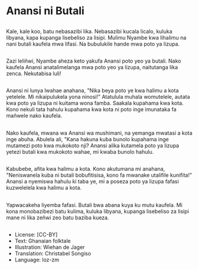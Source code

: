 # Anansi ni Butali

##
Kale, kale koo, batu nebasazibi lika. Nebasazibi kucala licalo, kuluka libyana, kapa kupanga lisebeliso za lisipi. Mulimu Nyambe kwa lihalimu na nani butali kaufela mwa lifasi. Na bubulukile hande mwa poto ya lizupa.

##
Zazi leliñwi, Nyambe aheza keto yakufa Anansi poto yeo ya butali. Nako kaufela Anansi anatalimelanga mwa poto yeo ya lizupa, naitutanga lika zenca. Nekutabisa luli!

##
Anansi ni lunya lwahae anahana, "Nika beya poto ye kwa halimu a kota yetelele. Mi nikaipulukela yona ninosi!" Atatulula muhala womutelele, autata kwa poto ya lizupa ni kuitama wona famba. Saakala kupahama kwa kota. Kono nekuli tata hahulu kupahama kwa kota ni poto inge imunataka fa mañwele nako kaufela.

##
Nako kaufela, mwana wa Anansi wa mushimani, na yemanga mwatasi a kota inge abuha. Abulela ali, "Kana hakuna kuba bunolo kupahama inge mutamezi poto kwa mukokoto nji? Anansi alika kutamela poto ya lizupa yetezi butali kwa mukokoto wahae, mi kwaba bunolo hahulu.

##
Kabubebe, afita kwa halimu a kota. Kono akutumana mi anahana, "Neniswanela kuba ni butali bobufitisisa, kono fa mwanake utalifile kunifita!" Anansi a nyemiswa hahulu ki taba ye, mi a poseza poto ya lizupa fafasi kuzwelelela kwa halimu a kota.

##
Yapwacakeha liyemba fafasi. Butali bwa abana kuya ku mutu kaufela. Mi kona monobazibezi batu kulima, kuluka libyana, kupanga lisebeliso za lisipi mane ni lika zeñwi zeo batu baziba kueza.

##
* License: [CC-BY]
* Text: Ghanaian folktale
* Illustration: Wiehan de Jager
* Translation: Christabel Songiso
* Language: loz-zm
